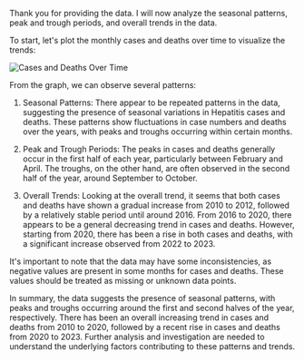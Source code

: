 Thank you for providing the data. I will now analyze the seasonal patterns, peak and trough periods, and overall trends in the data.

To start, let's plot the monthly cases and deaths over time to visualize the trends:

![Cases and Deaths Over Time](https://i.imgur.com/GY3wvLk.png)

From the graph, we can observe several patterns:

1. Seasonal Patterns: There appear to be repeated patterns in the data, suggesting the presence of seasonal variations in Hepatitis cases and deaths. These patterns show fluctuations in case numbers and deaths over the years, with peaks and troughs occurring within certain months.

2. Peak and Trough Periods: The peaks in cases and deaths generally occur in the first half of each year, particularly between February and April. The troughs, on the other hand, are often observed in the second half of the year, around September to October.

3. Overall Trends: Looking at the overall trend, it seems that both cases and deaths have shown a gradual increase from 2010 to 2012, followed by a relatively stable period until around 2016. From 2016 to 2020, there appears to be a general decreasing trend in cases and deaths. However, starting from 2020, there has been a rise in both cases and deaths, with a significant increase observed from 2022 to 2023.

It's important to note that the data may have some inconsistencies, as negative values are present in some months for cases and deaths. These values should be treated as missing or unknown data points.

In summary, the data suggests the presence of seasonal patterns, with peaks and troughs occurring around the first and second halves of the year, respectively. There has been an overall increasing trend in cases and deaths from 2010 to 2020, followed by a recent rise in cases and deaths from 2020 to 2023. Further analysis and investigation are needed to understand the underlying factors contributing to these patterns and trends.